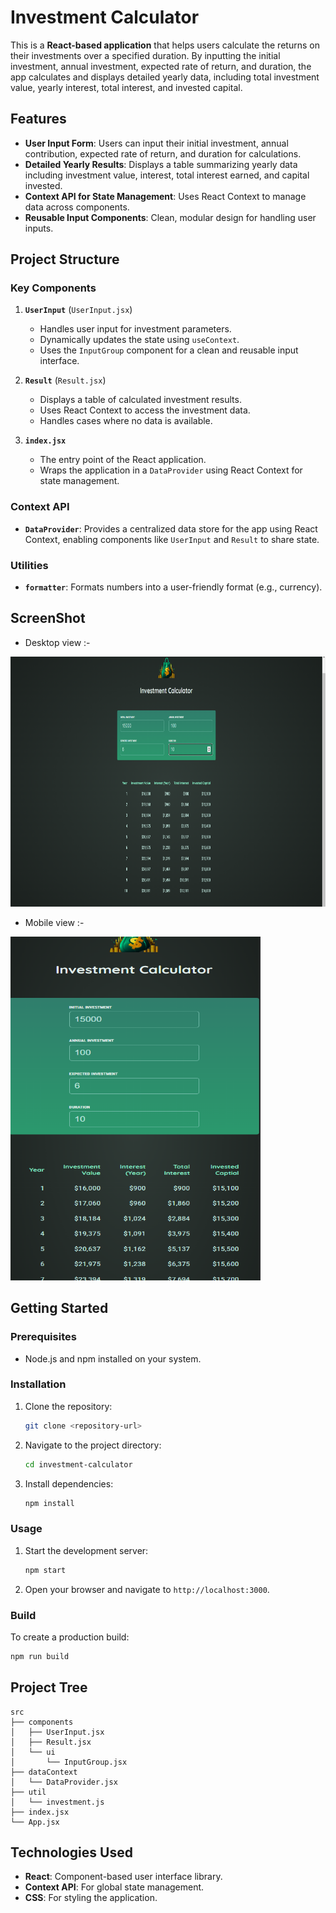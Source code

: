 # Investment Calculator

This is a **React-based application** that helps users calculate the returns on their investments over a specified duration. By inputting the initial investment, annual investment, expected rate of return, and duration, the app calculates and displays detailed yearly data, including total investment value, yearly interest, total interest, and invested capital.

## Features

- **User Input Form**: Users can input their initial investment, annual contribution, expected rate of return, and duration for calculations.
- **Detailed Yearly Results**: Displays a table summarizing yearly data including investment value, interest, total interest earned, and capital invested.
- **Context API for State Management**: Uses React Context to manage data across components.
- **Reusable Input Components**: Clean, modular design for handling user inputs.

## Project Structure

### Key Components
1. **`UserInput`** (`UserInput.jsx`)
   - Handles user input for investment parameters.
   - Dynamically updates the state using `useContext`.
   - Uses the `InputGroup` component for a clean and reusable input interface.

2. **`Result`** (`Result.jsx`)
   - Displays a table of calculated investment results.
   - Uses React Context to access the investment data.
   - Handles cases where no data is available.

3. **`index.jsx`**
   - The entry point of the React application.
   - Wraps the application in a `DataProvider` using React Context for state management.

### Context API
- **`DataProvider`**: Provides a centralized data store for the app using React Context, enabling components like `UserInput` and `Result` to share state.

### Utilities
- **`formatter`**: Formats numbers into a user-friendly format (e.g., currency).

## ScreenShot

- Desktop view :-

<img src="./src/assets/desktop.png" width="800" height="400"/>

- Mobile view :-

<img src="./src/assets/mobile.png" width="400" height="550"/>

## Getting Started

### Prerequisites
- Node.js and npm installed on your system.

### Installation
1. Clone the repository:
   ```bash
   git clone <repository-url>
   ```
2. Navigate to the project directory:
   ```bash
   cd investment-calculator
   ```
3. Install dependencies:
   ```bash
   npm install
   ```

### Usage
1. Start the development server:
   ```bash
   npm start
   ```
2. Open your browser and navigate to `http://localhost:3000`.

### Build
To create a production build:
```bash
npm run build
```

## Project Tree
```
src
├── components
│   ├── UserInput.jsx
│   ├── Result.jsx
│   └── ui
│       └── InputGroup.jsx
├── dataContext
│   └── DataProvider.jsx
├── util
│   └── investment.js
├── index.jsx
└── App.jsx
```

## Technologies Used
- **React**: Component-based user interface library.
- **Context API**: For global state management.
- **CSS**: For styling the application.

